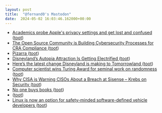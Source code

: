 ```yaml
---
layout: post
title:  "@fernand0's Mastodon"
date:  2024-05-02 16:03:46.162000+00:00
---
```

*  [Academics probe Apple's privacy settings and get lost and confused ](https://www.theregister.com/2024/04/05/apple_apps_privacy_study) ([toot](https://mastodon.social/@fernand0/112372339583230921))
*  [The Open Source Community is Building Cybersecurity Processes for CRA Compliance ](https://eclipse-foundation.blog/2024/04/02/open-source-community-cra-compliance) ([toot](https://mastodon.social/@fernand0/112372284775990080))
*  [Pizarra ](https://www.flickr.com/photos/fernand0/53684376984) ([toot](https://mastodon.social/@fernand0/112372101694262678))
*  [Disneyland’s Autopia Attraction Is Getting Electrified ](https://deadline.com/2024/04/disneyland-autopia-attraction-electric-vehicles-1235874498) ([toot](https://mastodon.social/@fernand0/112371944652252251))
*  [Here’s the latest change Disneyland is making to Tomorrowland ](https://www.reviewjournal.com/entertainment/heres-the-latest-change-disneyland-is-making-to-tomorrowland-3028520/amp) ([toot](https://mastodon.social/@fernand0/112371207841342361))
*  [Computer scientist wins Turing Award for seminal work on randomness ](https://arstechnica.com/science/2024/04/computer-scientist-wins-turing-award-for-seminal-work-on-randomness) ([toot](https://mastodon.social/@fernand0/112370924253115207))
*  [Why CISA is Warning CISOs About a Breach at Sisense – Krebs on Security ](https://krebsonsecurity.com/2024/04/why-cisa-is-warning-cisos-about-a-breach-at-sisense) ([toot](https://mastodon.social/@fernand0/112370795781760089))
*  [No one buys books ](https://www.elysian.press/p/no-one-buys-book) ([toot](https://mastodon.social/@fernand0/112370612868359574))
*  [ ](https://mastodon.social/users/fernand0/statuses/112369813351074622/activity) ([toot](https://mastodon.social/users/fernand0/statuses/112369813351074622/activity))
*  [Linux is now an option for safety-minded software-defined vehicle developers ](https://arstechnica.com/cars/2024/04/linux-is-now-an-option-for-safety-minded-software-defined-vehicle-developers) ([toot](https://mastodon.social/@fernand0/112368855164728977))
